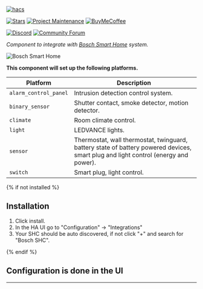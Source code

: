 [![hacs][hacsbadge]][hacs]

[![Stars][stars-shield]][bosch_shc]
[![Project Maintenance][maintenance-shield]][user_profile]
[![BuyMeCoffee][buymecoffeebadge]][buymecoffee]

[![Discord][discord-shield]][discord]
[![Community Forum][forum-shield]][forum]

_Component to integrate with [Bosch Smart Home][bosch_smart_home] system._

![Bosch Smart Home][bosch_smart_home_icon]

**This component will set up the following platforms.**

Platform        | Description
----------------|------------------------------------
`alarm_control_panel` | Intrusion detection control system.
`binary_sensor` | Shutter contact, smoke detector, motion detector.
`climate` | Room climate control.
`light` | LEDVANCE lights.
`sensor`        | Thermostat, wall thermostat, twinguard, battery state of battery powered devices, smart plug and light control (energy and power).
`switch`        | Smart plug, light control.

{% if not installed %}
## Installation

1. Click install.
2. In the HA UI go to "Configuration" -> "Integrations"
3. Your SHC should be auto discovered, if not click "+" and search for "Bosch SHC".

{% endif %}


## Configuration is done in the UI

<!---->

<script type="text/javascript" src="https://cdnjs.buymeacoffee.com/1.0.0/button.prod.min.js" data-name="bmc-button" data-slug="tschamm" data-color="#FFDD00" data-emoji=""  data-font="Cookie" data-text="Buy me a double espresso" data-outline-color="#000000" data-font-color="#000000" data-coffee-color="#ffffff" ></script>

***

[bosch_smart_home]: https://github.com/BoschSmartHome/bosch-shc-api-docs
[bosch_smart_home_icon]: https://avatars.githubusercontent.com/u/56956610?s=100&v=4
[bosch_shc]: https://github.com/tschamm/boschshc-hass
[stars-shield]: https://img.shields.io/github/stars/tschamm/boschshc-hass?style=for-the-badge
[buymecoffee]: https://www.buymeacoffee.com/tschamm
[buymecoffeebadge]: https://img.shields.io/badge/buy%20me%20a%20double%20espresso-donate-yellow.svg?style=for-the-badge
[hacs]: https://github.com/custom-components/hacs
[hacsbadge]: https://img.shields.io/badge/HACS-Default-orange.svg?style=for-the-badge
[discord]: https://discord.gg/Qa5fW2R
[discord-shield]: https://img.shields.io/discord/330944238910963714.svg?style=for-the-badge
[forum-shield]: https://img.shields.io/badge/community-forum-brightgreen.svg?style=for-the-badge
[forum]: https://community.home-assistant.io/
[license]: https://github.com/tschamm/boschshc-hass/blob/main/LICENSE
[maintenance-shield]: https://img.shields.io/badge/maintainer-Thomas%20Schamm%20%40%C2%A0tschamm-blue?style=for-the-badge
[user_profile]: https://github.com/tschamm